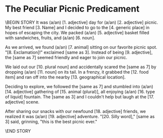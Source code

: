 # The Peculiar Picnic Predicament

\\BEGIN STORY
It was (a/an) [1. adjective] day for (a/an) [2. adjective] picnic. My best friend [3. Name] and I decided to go to the [4. generic place] in hopes of escaping the city. We packed (a/an) [5. adjective] basket filled with sandwiches, fruits, and (a/an) [6. noun].

As we arrived, we found (a/an) [7. animal] sitting on our favorite picnic spot. "[8. Exclamation]!" exclaimed [same as 3]. Instead of being [9. adjective], the [same as 7] seemed friendly and eager to join our picnic.

We laid out our [10. plural noun] and accidentally scared the [same as 7] by dropping (a/an) [11. noun] on its tail. In a frenzy, it grabbed the [12. food item] and ran off into the nearby [13. geographical location].

Deciding to explore, we followed the [same as 7] and stumbled into (a/an) [14. adjective] gathering of [15. animal (plural)], all enjoying (a/an) [16. type of liquid] fountain. The [same as 3] and I couldn't help but laugh at the [17. adjective] scene.

After sharing our snacks with our newfound [18. adjective] friends, we realized it was (a/an) [19. adjective] adventure. "[20. Silly word]," [same as 3] said, grinning, "this is the best picnic ever."

\\END STORY